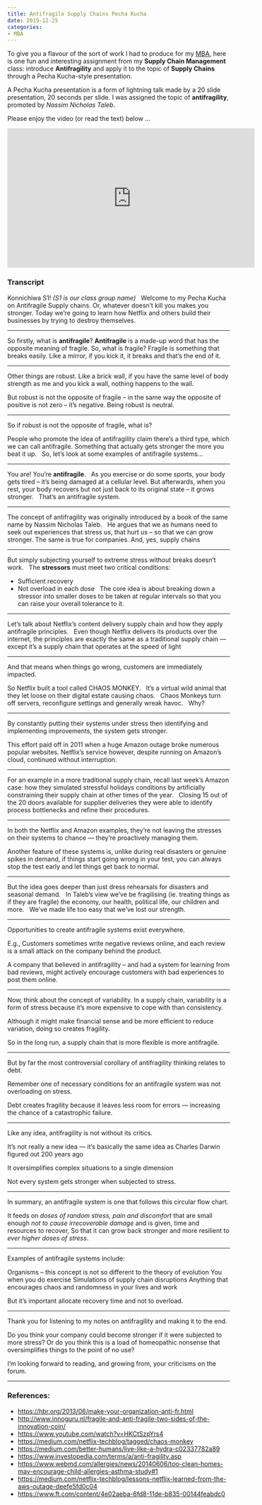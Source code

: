 ```yaml
---
title: Antifragile Supply Chains Pecha Kucha
date: 2019-12-25
categories:
- MBA
---
```


To give you a flavour of the sort of work I had to produce for my [MBA](/category/mba/), here is one fun and interesting assignment from my **Supply Chain Management** class: introduce **Antifragility** and apply it to the topic of **Supply Chains** through a Pecha Kucha-style presentation.

A Pecha Kucha presentation is a form of lightning talk made by a 20 slide presentation, 20 seconds per slide. I was assigned the topic of **antifragility**, promoted by _Nassim Nicholas Taleb_.

Please enjoy the video (or read the text) below …

<iframe width="560" height="315" src="https://www.youtube.com/embed/PGo1ZXx9lvg" frameborder="0" allow="accelerometer; autoplay; encrypted-media; gyroscope; picture-in-picture" allowfullscreen></iframe>

### Transcript

Konnichiwa S1! _(S1 is our class group name)_
 
Welcome to my Pecha Kucha on Antifragile Supply chains. Or, whatever doesn’t kill you makes you stronger. Today we’re going to learn how Netflix and others build their businesses by trying to destroy themselves.

---

So firstly, what is **antifragile**? **Antifragile** is a made-up word that has the opposite meaning of fragile. So, what is fragile? Fragile is something that breaks easily. Like a mirror, if you kick it, it breaks and that’s the end of it.

---

Other things are robust. Like a brick wall, if you have the same level of body strength as me and you kick a wall, nothing happens to the wall. 

But robust is not the opposite of fragile – in the same way the opposite of positive is not zero – it’s negative. Being robust is neutral.

---

So if robust is not the opposite of fragile, what is?

People who promote the idea of antifragility claim there’s a third type, which we can call antifragile. Something that actually gets stronger the more you beat it up.
 
So, let’s look at some examples of antifragile systems…

---

You are! You’re **antifragile**.
 
As you exercise or do some sports, your body gets tired – it’s being damaged at a cellular level. But afterwards, when you rest, your body recovers but not just back to its original state – it grows stronger.
 
That’s an antifragile system.

---

The concept of antifragility was originally introduced by a book of the same name by Nassim Nicholas Taleb.
 
He argues that we as humans need to seek out experiences that stress us, that hurt us – so that we can grow stronger. The same is true for companies. And, yes, supply chains 

---

But simply subjecting yourself to extreme stress without breaks doesn’t work.
 
The **stressors** must meet two critical conditions:
- Sufficient recovery
- Not overload in each dose
 
The core idea is about breaking down a stressor into smaller doses to be taken at regular intervals so that you can raise your overall tolerance to it.

---

Let’s talk about Netflix’s content delivery supply chain and how they apply antifragile principles.
 
Even though Netflix delivers its products over the internet, the principles are exactly the same as a traditional supply chain — except it’s a supply chain that operates at the speed of light 

---

And that means when things go wrong, customers are immediately impacted.

So Netflix built a tool called CHAOS MONKEY.
 
It’s a virtual wild animal that they let loose on their digital estate causing chaos.
 
Chaos Monkeys turn off servers, reconfigure settings and generally wreak havoc.
 
Why?

---

By constantly putting their systems under stress then identifying and implementing improvements, the system gets stronger. 

This effort paid off in 2011 when a huge Amazon outage broke numerous popular websites. Netflix’s service however, despite running on Amazon’s cloud, continued without interruption.

---

For an example in a more traditional supply chain, recall last week’s Amazon case: how they simulated stressful holidays conditions by artificially constraining their supply chain at other times of the year. 
 
Closing 15 out of the 20 doors available for supplier deliveries they were able to identify process bottlenecks and refine their procedures.

---

In both the Netflix and Amazon examples, they’re not leaving the stresses on their systems to chance — they’re proactively managing them.

Another feature of these systems is, unlike during real disasters or genuine spikes in demand, if things start going wrong in your test, you can always stop the test early and let things get back to normal.

---

But the idea goes deeper than just dress rehearsals for disasters and seasonal demand.
 
In Taleb’s view we’ve be fragilising (ie. treating things as if they are fragile) the economy, our health, political life, our children and more.
 
We’ve made life too easy that we’ve lost our strength.

---

Opportunities to create antifragile systems exist everywhere.

E.g., Customers sometimes write negative reviews online, and each review is a small attack on the company behind the product.

A company that believed in antifragility – and had a system for learning from bad reviews, might actively encourage customers with bad experiences to post them online.

---

Now, think about the concept of variability. In a supply chain, variability is a form of stress because it’s more expensive to cope with than consistency.

Although it might make financial sense and be more efficient to reduce variation, doing so creates fragility.

So in the long run, a supply chain that is more flexible is more antifragile.

---

But by far the most controversial corollary of antifragility thinking relates to debt.

Remember one of necessary conditions for an antifragile system was not overloading on stress.

Debt creates fragility because it leaves less room for errors — increasing the chance of a catastrophic failure.

---

Like any idea, antifragility is not without its critics.

It’s not really a new idea — it’s basically the same idea as Charles Darwin figured out 200 years ago

It oversimplifies complex situations to a single dimension

Not every system gets stronger when subjected to stress.

---

In summary, an antifragile system is one that follows this circular flow chart.

It feeds on *doses of random stress, pain and discomfort*
that are small enough *not to cause irrecoverable damage*
and is given, time and resources to recover, 
So that it can grow back stronger and more resilient to *ever higher doses of stress*.

---

Examples of antifragile systems include:

Organisms – this concept is not so different to the theory of evolution
You when you do exercise
Simulations of supply chain disruptions 
Anything that encourages chaos and randomness in your lives and work

But it’s important allocate recovery time and not to overload.

---

Thank you for listening to my notes on antifragility and making it to the end.

Do you think your company could become stronger if it were subjected to more stress?
Or do you think this is a load of homeopathic nonsense that oversimplifies things to the point of no use?

I’m looking forward to reading, and growing from, your criticisms on the forum.

---

### References:

- https://hbr.org/2013/06/make-your-organization-anti-fr.html 
- http://www.innoguru.nl/fragile-and-anti-fragile-two-sides-of-the-innovation-coin/
- https://www.youtube.com/watch?v=HKCtSzpYrs4  
- https://medium.com/netflix-techblog/tagged/chaos-monkey
- https://medium.com/better-humans/live-like-a-hydra-c02337782a89
- https://www.investopedia.com/terms/a/anti-fragility.asp
- https://www.webmd.com/allergies/news/20140606/too-clean-homes-may-encourage-child-allergies-asthma-study#1
- https://medium.com/netflix-techblog/lessons-netflix-learned-from-the-aws-outage-deefe5fd0c04
- https://www.ft.com/content/4e02aeba-6fd8-11de-b835-00144feabdc0
